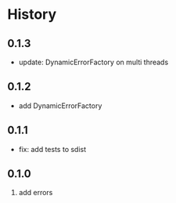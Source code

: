 # History

## 0.1.3

* update: DynamicErrorFactory on multi threads

## 0.1.2

* add DynamicErrorFactory

## 0.1.1

* fix: add tests to sdist

## 0.1.0

1. add errors
